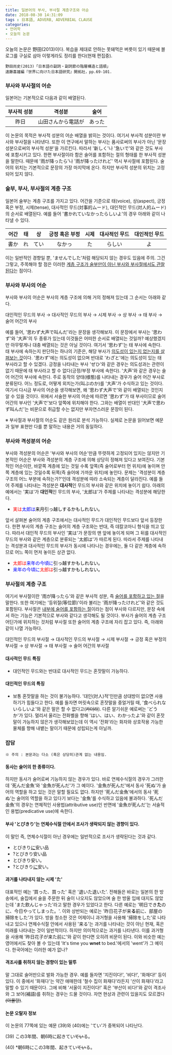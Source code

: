 ```yaml
---
title: 일본어의 부사, 부사절 계층구조와 어순
date: 2018-08-30 14:31:09
tags : 日本語, ADVERB, ADVERBIAL CLAUSE
categories:
- 언어학
- 오늘의 논문
---
```


오늘의 논문은 野田(2013)이다. 복습을 제대로 안하는 못돼먹은 버릇이 있기 때문에 블로그를 구실로 삼아 이렇게라도 정리를 한다(현재 편집중).
```
野田尚史(2013)「日本語の副詞・副詞節の階層構造と語順」
遠藤喜雄編『世界に向けた日本語研究』開拓社，pp.69-101.
```
### 부사와 부사절의 어순
일본어는 기본적으로 다음과 같이 배열된다.

| 부사적 성분 | 격성분 | 술어 |
| :---: | :---: | :---: |
| 昨日 | 山田さんから電話が | あった |

이 논문의 목적은 부사적 성분의 어순 배열을 밝히는 것이다. 여기서 부사적 성분이란 부사와 부사절을 나타낸다. 또한 이 연구에서 말하는 부사는 품사로써의 부사가 아닌 '문장 성분으로써의 부사적 성분'을 가르킨다. 따라서 '新しく'나 '急いで'와 같은 것도 부사에 포함시키고 있다. 한편 부사절이라 함은 술어를 포함하는 절의 형태를 한 부사적 성분을 말한다. 때문에 '雨が降ったら'나 '雨が降ったけれど' 역시 부사절에 포함된다.
술어의 위치는 기본적으로 문장의 가장 마지막에 온다. 하지만 부사적 성분의 위치는 고정되어 있지 않다. 

### 술부, 부사, 부사절의 계층 구조
일본어 술부는 계층 구조를 가지고 있다. 어간을 기준으로 태(voice), 상(aspect), 긍정 혹은 부정, 시제(tense), 대사적인 무드(対事的ムード), 대인적인 무드(対人的ムード)의 순서로 배열된다. 예를 들어 '書かれていなかったらしいよ'의 경우 아래와 같이 나타낼 수 있다.

| 어간 | 태 | 상 | 긍정 혹은 부정 | 시제 | 대사적인 무드 | 대인적인 무드 |
| :---: | :---: | :---: | :---: | :---: | :---: | :---: |
| <center>書か</center> | れ | てい | <center>なかっ</center> | た | らしい | よ |

이는 일반적인 경향일 뿐, 'ませんでした'처럼 해당되지 않는 경우도 있음에 주의. 그건 그렇고, 주목해야 할 점은 이러한 <u>계층 구조가 술부만이 아닌 부사와 부사절에서도 관찰된다</u>는 점이다. 

### 부사와 부사의 어순
부사와 부사의 어순은 부사의 계층 구조에 의해 거의 정해져 있는데 그 순서는 아래와 같다.

대인적인 무드의 부사 → 대사적인 무드의 부사 → 시제 부사 → 상 부사 → 태 부사 → 술어 어간의 부사

예를 들어, '思わず大声で叫んだ'라는 문장을 생각해보자. 이 문장에서 부사는 '思わず'와 '大声'의 두 종류가 있는데 이것들은 어떠한 순서로 배열되는 것일까? 예상했겠지만 아무렇게나 대충 배열되는 것은 아닐 것이다. 여기서 '思わず'는 태 부사에 속한다. 태 부사에 속하는지 판단하는 하나의 기준은, 해당 부사가 <u>의도성이 있는지 없는지를 살펴보는 것</u>이다. '思わず'에는 의도성이 없으며 반대로 'わざと'에는 의도성이 있는 태 부사라고 할 수 있겠다. 긍정을 나타내는 부사 'ぜひ'와 같은 경우는 의도성과는 관련이 없기 때문에 태 부사라고 할 수 없다(긍정/부정 부사에 속한다). '大声'와 같은 경우는 술어 어간의 부사에 속한다. 주로 동작의 양태(様態)를 나타내는 경우가 술어 어간 부사로 분류된다. 어느 정도로, 어떻게 외치는가(叫ぶのか)를 '大声'가 수식하고 있는 것이다. 여기서 다시금 부사의 어순을 생각해보면, 왜 '思わず大声で'와 같이 배열되는 것인지 알 수 있을 것이다. 위에서 서술한 부사의 어순에 따르면 '思わず'가 태 부사이므로 술어 어간의 부사인 '大声で'보다 앞쪽에 위치해야 한다. 그와는 배열이 반대인 '大声で思わず叫んだ'는 비문으로 취급할 수는 없지만 부자연스러운 문장이 된다.

※ 부사절과 부사절의 어순도 같은 원리로 분석 가능하다. 실제로 논문을 읽어보면 예문과 일부 표현만 다를 뿐 말하는 내용은 거의 동일하다.

### 부사와 격성분의 어순
부사와 격성분의 어순은 '부사와 부사의 어순'만큼 뚜렷하게 고정되어 있지는 않지만 기본적인 어순은 부사와 격성분의 계층 구조에 의해 상당히 정해져 있다고 보여진다. 기본적인 어순이란, 바깥쪽 계층에 있는 것일 수록 앞쪽(즉 술어로부터 먼 위치)에 놓이며 안쪽 계층에 있는 것일수록 뒤쪽(즉 술어에 가까운 위치)에 놓인다. 문제는 '격성분이 계층 구조의 어느 부분에 속하는가?'인데 격성분에 따라 소속되는 계층이 달라진다. 예를 들어 주제를 나타내는 격성분은 **대사적**인 무드의 부사와 같은 위치에 놓이기 쉽다. 아래의 예에서는 '実は'가 **대인적**인 무드의 부사, '太郎は'가 주제를 나타내는 격성분에 해당한다.

- <font color="Red">実は</font><font color="Blue">太郎は</font><font color="Black">来月引っ越しするかもしれない。</font>

앞서 살펴본 술어의 계층 구조에서는 대사적인 무드가 대인적인 무드보다 앞서 등장한다. 한편 부사의 계층 구조는 술어의 계층 구조와는 반대, 즉 데칼코마니 형식을 띄고 있다. 따라서 대인적 무드의 부사인 '実は'가 문장의 맨 앞에 놓이게 되며 그 뒤를 대사적인 무드의 부사와 같은 계층으로 분류되는 '太郎は'가 따르게 된다.
따라서 주제를 나타내는 격성분과 대사적인 무드의 부사가 동시에 나타나는 경우에는, 둘 다 같은 계층에 속하므로 어느 쪽이 먼저 놓이든 상관 없다.

- <font color="Red">太郎は</font><font color="Blue">来年の今頃に</font><font color="Black">引っ越すかもしれない。</font>
- <font color="Blue">来年の今頃に</font><font color="Red">太郎は</font><font color="Black">引っ越すかもしれない。</font>

### 부사절의 계층 구조
여기서 부사절이란 '雨が降ったら'와 같은 부사적 성분, 즉 <u>술어를 포함하고 있는 절</u>을 말한다. 또한 여기에는 '등위절(等位節)'이라 불리는 '雨が降ったけれど'와 같은 것도 포함된다.
부사절은 <u>내부에 술어를 포함하는 절</u>이라는 점이 부사와 다르지만, 문장 속에서 하는 기능은 기본적으로 부사와 같다고 생각해도 될 것이다.
부사가 술어의 계층 구조 어딘가에 위치하는 것처럼 부사절 또한 술어의 계층 구조에 자리 잡고 있다. 즉, 아래와 같이 나열 가능하다.

대인적인 무드의 부사절 → 대사적인 무드의 부사절 → 시제 부사절 → 긍정 혹은 부정의 부사절 → 상 부사절 → 태 부사절 → 술어 어간의 부사절

#### 대사적인 무드 특징
- 대인적인 무드와는 반대로 대사적인 무드는 혼잣말이 가능하다. 

#### 대인적인 무드의 특징
- 보통 혼잣말을 하는 것이 불가능하다. '대인(対人)적'인만큼 상대방이 없으면 사용하기가 힘들다고 한다. 예를 들자면 머릿속으로 혼잣말을 중얼거릴 때, '食べられないらしいよ'와 같은 말은 할 수 없다고(~~카더라~~). 다른 알기쉬운 예로써는 'どうか'가 있다. 멀리서 울리는 전화벨을 향해 'はい、はい、わかったよ'와 같이 혼잣말이 가능하지 않은가 생각해보았는데 이 역시 '전화'라는 화자와 상호작용 가능한 물체를 향해 내뱉는 말이기 때문에 성립되는게 아닐까.

### 잡담
```
※ 주의 : 본문과는 다소 (혹은 상당히)관계 없는 내용임.
```
#### 동사는 술어의 한 종류이다.
하지만 동사가 술어로써 기능하지 않는 경우가 있다. 바로 연체수식절의 경우가 그러한데 '死んだ金魚'와 '金魚が死んだ'가 그 예이다. '金魚が死んだ'에서 동사 '死ぬ'가 술어의 역할을 하고 있는 것은 말할 필요도 없다. 하지만 '死んだ金魚'에서의 동사 '死ぬ'는 술어의 역할을 하고 있다기 보다는 '金魚'를 수식하고 있음에 불과하다. '死んだ金魚'의 경우는 연체적인 사용법(attributive use)인 반면에 '金魚が死んだ'는 서술적인 용법(predicative use)에 속한다.

#### 부사 'とびきり'는 연체수식절 안에서 조사가 생략되지 않는 경향이 있다. 
이 말인 즉, 연체수식절이 아닌 경우에는 일반적으로 조사가 생략된다는 것과 같다.
  - とびきり<u>に</u>安い品
  - ?とびきり安い品
  - とびきり安い。
  - ?とびきり<u>に</u>安い。

#### 과거를 나타내지 않는 시제 'た'
대표적인 예는 '買った、買った' 혹은 '退いた退いた'. 전해들은 바로는 일본의 한 방송에서, 술집에서 술을 주문한 뒤 술이 나오지도 않았으며 술 한 방울 입에 대지도 않았는데 'また飲んじゃった'라고 말한 경우가 있었다고 한다. 다른 예로는 '明日でき**た**のに、今日やってしまった。'. 이와 상반되는 예로는 '昨日花子が来**る**前に、部屋の掃除をした'가 있다. 방을 청소한 것은 어제이니 과거형을 사용해 '掃除をした'로 나타내고 있으나 연체수식절 안에서 사용된 '来る'는 과거를 나타내는 것이 아닌 현재, 혹은 미래를 나타내는 것이 일반적이다. 하지만 의미적으로는 과거를 나타낸다. 이를 과거형을 사용해 '昨日花子が来た前に'와 같이 한다면 오히려 비문이 된다.
이와 비슷한 예는 영어에서도 찾아 볼 수 있는데 'It's time you **wnet** to bed.'에서의 'went'가 그 예이다.
한국어에는 이러한 예가 없나?

#### 격조사를 취하지 않는 경향이 있는 말투
말 그대로 술어만으로 발화 가능한 경우. 예를 들자면 '지진이다!', '비다!', '화재다!' 등이 있다. 이 중에서 '화재다'는 약간 애매한데 '철수 집이 화재다'라든지 '산이 화재다'라고 말할 수 있기 때문이다. 그에 비해 '서울이 지진이다!' 혹은 '부산이 비다!'와 같이 격조사와 그 보어(補語)를 취하는 경우는 드물 것이다. 자연 현상과 관련이 있을지도 모르겠다~~(아몰랑)~~.

#### 논문 오탈자 정보
이 논문의 77쪽에 있는 예문 (39)와 (40)에는 'てい'가 중복되어 나타난다.

(39) この3年間、朝6時に起きてい~~てい~~る。

(40) *朝6時にこの3年間、起きてい~~てい~~る。
